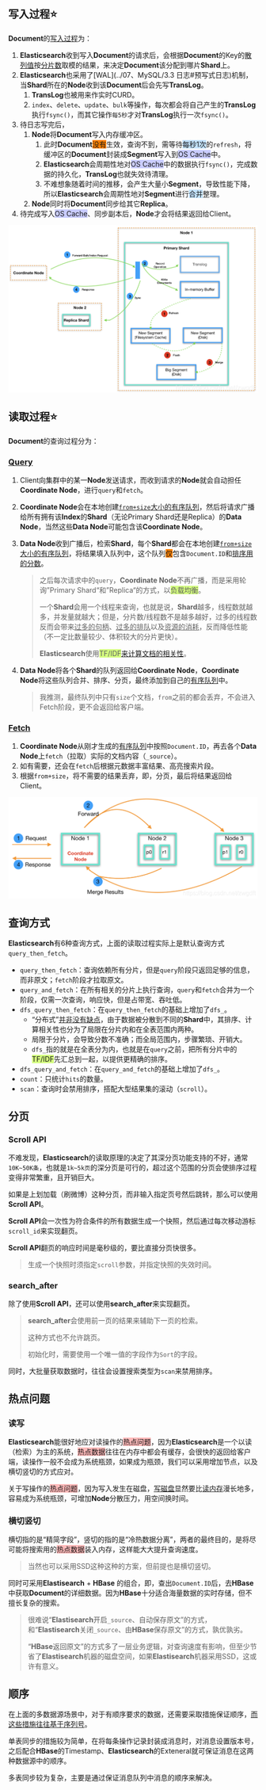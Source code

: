 ## 写入过程⭐

**Document**的[写入过程](https://blog.csdn.net/zwgdft/article/details/83619905)为：

1. **Elasticsearch**收到写入**Document**的请求后，会根据**Document**的Key的<u>散列值</u>按<u>分片数</u>取模的结果，来决定**Document**该分配到哪片**Shard**上。
2. **Elasticsearch**也采用了[WAL](../07、MySQL/3.3 日志#预写式日志)机制，当**Shard**所在的**Node**收到该**Document**后会先写**TransLog**。
   1. **TransLog**也被用来作实时CURD。
   2. `index`、`delete`、`update`、`bulk`等操作，每次都会将自己产生的**TransLog**执行`fsync()`，而其它操作`每5秒`才对**TransLog**执行一次`fsync()`。
3. 待日志写完后，
   1. **Node**将**Document**写入内存缓冲区。
      1. 此时**Document**<span style=background:#ff8000>没有</span>生效，查询不到，需等待<span style=background:#c2e2ff>每秒1次</span>的`refresh`，将缓冲区的**Document**封装成**Segment**写入到<span style=background:#c9ccff>OS Cache</span>中。
      2. **Elasticsearch**会周期性地对<span style=background:#c9ccff>OS Cache</span>中的数据执行`fsync()`，完成数据的持久化，**TransLog**也就失效待清理。
      3. 不难想象随着时间的推移，会产生大量小**Segment**，导致性能下降，所以**Elasticsearch**会周期性地对**Segment**进行<span style=background:#c2e2ff>合并</span>整理。
   2. **Node**同时将**Document**同步给其它**Replica**。
4. 待完成写入<span style=background:#c9ccff>OS Cache</span>、同步副本后，**Node**才会将结果返回给Client。

![](../images/9/elasticsearch_write.png)



## 读取过程⭐

**Document**的查询过程分为：

### [Query](https://www.elastic.co/guide/cn/elasticsearch/guide/current/_query_phase.html)

1. Client向集群中的某一**Node**发送请求，而收到请求的**Node**就会自动担任**Coordinate Node**，进行`query`和`fetch`。

2. **Coordinate Node**会在本地创建<u>`from+size`大小的有序队列</u>，然后将请求广播给所有拥有该**Index**的**Shard**（无论Primary Shard还是Replica）的**Data Node**，当然这些**Data Node**可能包含该**Coordinate Node**。

3. **Data Node**收到广播后，检索**Shard**，每个**Shard**都会在本地创建<u>`from+size`大小的有序队列</u>，将结果填入队列中，这个队列<span style=background:#ff8000>仅</span>包含`Document.ID`和<u>排序用的分数</u>。

   > 之后每次请求中的`query`，**Coordinate Node**不再广播，而是采用轮询”Primary Shard“和”Replica“的方式，以<span style=background:#d4fe7f>负载均衡</span>。
   >
   > 一个**Shard**会用一个线程来查询，也就是说，**Shard**越多，线程数就越多，并发量就越大；但是，分片数/线程数不是越多越好，过多的线程数反而会带来<u>过多的句柄</u>、<u>过多的排队</u>以及<u>资源的消耗</u>，反而降低性能（不一定比数量较少、体积较大的分片更快）。
   >
   > **Elasticsearch**使用<span style=background:#d4fe7f>TF/IDF</span>[来计算文档的相关性](https://www.elastic.co/guide/en/elasticsearch/guide/current/relevance-intro.html)。

4. **Data Node**将各个**Shard**的队列返回给**Coordinate Node**，**Coordinate Node**将这些队列合并、排序、分页，最终添加到自己的<u>有序队列</u>中。

   > 我推测，最终队列中只有`size`个文档，`from`之前的都会丢弃，不会进入Fetch阶段，更不会返回给客户端。

### [Fetch](https://www.elastic.co/guide/cn/elasticsearch/guide/current/_fetch_phase.html)

1. **Coordinate Node**从刚才生成的<u>有序队列</u>中按照`Document.ID`，再去各个**Data Node**上`fetch`（拉取）实际的文档内容（`_source`）。
2. 如有需要，还会在`fetch`后根据元数据丰富结果、高亮搜索片段。
3. 根据`from+size`，将不需要的结果丢弃，即，分页，最后将结果返回给Client。

![](../images/9/elasticsearch_read.png)



## 查询方式

**Elasticsearch**有6种查询方式，上面的读取过程实际上是默认查询方式`query_then_fetch`。

- `query_then_fetch`：查询依赖所有分片，但是`query`阶段只返回足够的信息，而非原文；`fetch`阶段才拉取原文。
- `query_and_fetch`：在所有相关的分片上执行查询，`query`和`fetch`合并为一个阶段，仅需一次查询，响应快，但是占带宽、吞吐低。
- `dfs_query_then_fetch`：在`query_then_fetch`的基础上增加了`dfs_`。
  - “分布式”[并非没有缺点](https://blog.csdn.net/wangyunpeng0319/article/details/78218332)，由于数据被分散到不同的**Shard**中，其排序、计算相关性也分为了局限在分片内和在全表范围内两种。
  - 局限于分片，会导致分数不准确；而全局范围内，步骤繁琐、开销大。
  - `dfs_`指的就是在全表分为内，也就是在`query`之前，把所有分片中的<span style=background:#d4fe7f>TF/IDF</span>先汇总到一起，以提供更精确的排序。
- `dfs_query_and_fetch`：在`query_and_fetch`的基础上增加了`dfs_`。
- `count`：只统计`hits`的数量。
- `scan`：查询时会禁用排序，搭配大型结果集的滚动（`scroll`）。



## 分页

### Scroll API

不难发现，**Elasticsearch**的读取原理的决定了其深分页功能支持的不好，通常`10K~50K条`，也就是`1k~5k页`的深分页是可行的，超过这个范围的分页会使排序过程变得非常繁重，且开销巨大。

如果是上划加载（刷微博）这种分页，而非输入指定页号然后跳转，那么可以使用**Scroll API**。

**Scroll API**会一次性为符合条件的所有数据生成一个快照，然后通过每次移动游标`scroll_id`来实现翻页。

**Scroll API**翻页的响应时间是毫秒级的，要比直接分页快很多。

> 生成一个快照时须指定`scroll`参数，并指定快照的失效时间。

### search_after

除了使用**Scroll API**，还可以使用**search_after**来实现翻页。

> **search_after**会使用前一页的结果来辅助下一页的检索。
>
> 这种方式也不允许跳页。
>
> 初始化时，需要使用一个唯一值的字段作为`Sort`的字段。

同时，大批量获取数据时，往往会设置搜索类型为`scan`来禁用排序。



## 热点问题

### 读写

**Elasticsearch**能很好地应对读操作的<span style=background:#ffb8b8>热点问题</span>，因为**Elasticsearch**是一个以读（检索）为主的系统，<span style=background:#ffb8b8>热点数据</span>往往在内存中都会有缓存，会很快的返回给客户端，读操作一般不会成为系统瓶颈，如果成为瓶颈，我们可以采用增加节点，以及横切竖切的方式应对。

关于写操作的<span style=background:#ffb8b8>热点问题</span>，因为写入发生在磁盘，<u>写磁盘</u>显然要比<u>读内存</u>漫长地多，容易成为系统瓶颈，可增加**Node**分散压力，用空间换时间。

### 横切竖切

横切指的是“精简字段”，竖切的指的是“冷热数据分离”，两者的最终目的，是将尽可能将搜索用的<span style=background:#ffb8b8>热点数据</span>装入内存，这样能大大提升查询速度。

> 当然也可以采用SSD这种这种的方案，但前提也是横切竖切。

同时可采用**Elastisearch** + **HBase** 的组合，即，查出`Document.ID`后，去**HBase**中获取**Document**的详细数据。因为**HBase**十分适合海量数据的实时存储，但不擅长复杂的搜索。

> 很难说“**Elastisearch**开启`_source`、自动保存原文”的方式，和“**Elastisearch**关闭`_source`、由**HBase**保存原文”的方式，孰优孰劣。
>
> “**HBase**返回原文”的方式多了一层业务逻辑，对查询速度有影响，但至少节省了**Elastisearch**机器的磁盘空间，如果**Elastisearch**机器采用SSD，这或许有意义。



## 顺序

在上面的多数据源场景中，对于有顺序要求的数据，还需要采取措施保证顺序，[而这些措施往往基于序列号](https://www.infoq.cn/article/qxfxsot5uuh1-wqjwmqg)。

单表同步的措施较为简单，在将每条操作记录封装成消息时，对消息设置版本号，之后配合**HBase**的Timestamp、**Elasticsearch**的Exteneral就可保证消息在这两种数据源中的顺序。

多表同步较为复杂，主要是通过保证消息队列中消息的顺序来解决。

